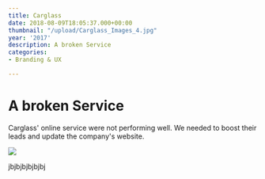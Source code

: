 ```yaml
---
title: Carglass
date: 2018-08-09T18:05:37.000+00:00
thumbnail: "/upload/Carglass_Images_4.jpg"
year: '2017'
description: A broken Service
categories:
- Branding & UX

---
```

# A broken Service

Carglass' online service were not performing well. We needed to boost their leads and update the company's website.

![](/upload/photo-1516906736502-5d3fedc3019a.jpeg)

jbjbjbjbjbjbj